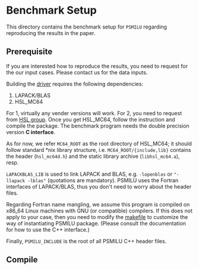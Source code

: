 # Benchmark Setup #

This directory contains the benchmark setup for `PSMILU` regarding reproducing
the results in the paper.

## Prerequisite ##

If you are interested how to reproduce the results, you need to request for the
our input cases. Please contact us for the data inputs.

Building the [driver](./driver.cpp) requires the following dependencies:

1. LAPACK/BLAS
2. HSL_MC64

For 1, virtually any vender versions will work. For 2, you need to request from
[HSL group](http://www.hsl.rl.ac.uk/catalogue/mc64.html). Once you get HSL_MC64,
follow the instruction and compile the package. The benchmark program needs the
double precision version **C interface**.

As for now, we refer `MC64_ROOT` as the root directory of HSL_MC64; it should
follow standard \*nix library structure, i.e. `MC64_ROOT/{include,lib}` contains
the header (`hsl_mc64d.h`) and the static library archive (`libhsl_mc64.a`),
resp.

`LAPACKBLAS_LIB` is used to link LAPACK and BLAS, e.g. `-lopenblas` or
`"-llapack -lblas"` (quotations are mandatory). PSMILU uses the Fortran
interfaces of LAPACK/BLAS, thus you don't need to worry about the header files.

Regarding Fortran name mangling, we assume this program is compiled on x86_64
Linux machines with GNU (or compatible) compilers. If this does not apply to
your case, then you need to modify the [makefile](./Makefile) to customize
the way of instantiating PSMILU package. (Please consult the documentation for
how to use the C++ interface.)

Finally, `PSMILU_INCLUDE` is the root of all PSMILU C++ header files.

## Compile ##
